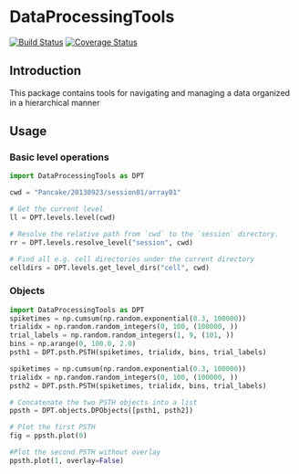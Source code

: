 # DataProcessingTools

[![Build Status](https://travis-ci.com/grero/DataProcessingTools.svg?branch=master)](https://travis-ci.com/grero/DataProcessingTools)
[![Coverage Status](https://coveralls.io/repos/github/grero/DataProcessingTools/badge.svg?branch=master)](https://coveralls.io/github/grero/DataProcessingTools?branch=master)

## Introduction
This package contains tools for navigating and managing a data organized in a hierarchical manner

## Usage

### Basic level operations
```python
import DataProcessingTools as DPT

cwd = "Pancake/20130923/session01/array01"

# Get the current level
ll = DPT.levels.level(cwd)

# Resolve the relative path from `cwd` to the `session` directory.
rr = DPT.levels.resolve_level("session", cwd)

# Find all e.g. cell directories under the current directory
celldirs = DPT.levels.get_level_dirs("cell", cwd)
```

### Objects
```python
import DataProcessingTools as DPT
spiketimes = np.cumsum(np.random.exponential(0.3, 100000))
trialidx = np.random.random_integers(0, 100, (100000, ))
trial_labels = np.random.random_integers(1, 9, (101, ))
bins = np.arange(0, 100.0, 2.0)
psth1 = DPT.psth.PSTH(spiketimes, trialidx, bins, trial_labels)

spiketimes = np.cumsum(np.random.exponential(0.3, 100000))
trialidx = np.random.random_integers(0, 100, (100000, ))
psth2 = DPT.psth.PSTH(spiketimes, trialidx, bins, trial_labels)

# Concatenate the two PSTH objects into a list
ppsth = DPT.objects.DPObjects([psth1, psth2])

# Plot the first PSTH
fig = ppsth.plot(0)

#Plot the second PSTH without overlay
ppsth.plot(1, overlay=False)
```

